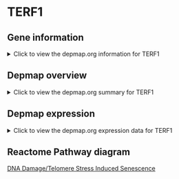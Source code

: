 <h1>TERF1</h1>

<h2>Gene information</h2>
<details>
  <summary>Click to view the depmap.org information for TERF1</summary>
  <iframe src="https://depmap.org/portal/gene/TERF1?tab=about" style="border:none;width:100%;height:800px"></iframe>
</details>

<h2>Depmap overview</h2>
<details>
  <summary>Click to view the depmap.org summary for TERF1</summary>
  <iframe src="https://depmap.org/portal/gene/TERF1?tab=overview" style="border:none;width:100%;height:800px"></iframe>
</details>

<h2>Depmap expression</h2>
<details>
  <summary>Click to view the depmap.org expression data for TERF1</summary>
  <iframe src="https://depmap.org/portal/gene/TERF1?tab=characterization" style="border:none;width:100%;height:800px"></iframe>
</details>



<h2>Reactome Pathway diagram</h2>
<a href="https://reactome.org/PathwayBrowser/#/R-HSA-2559586" target="_BLANK">DNA Damage/Telomere Stress Induced Senescence</a>



